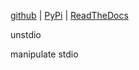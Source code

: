 
[github](https://github.com/eaybek/unstdio/) | 
[PyPi](https://pypi.org/project/unstdio/) | 
[ReadTheDocs](https://mvrt-unstdio.readthedocs-hosted.com/en/latest/)  

unstdio  

manipulate stdio  



